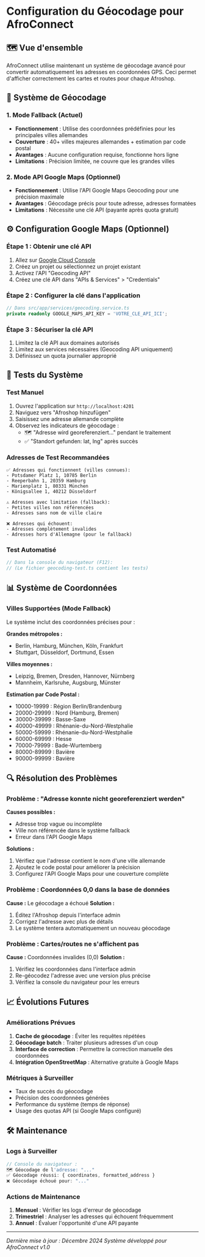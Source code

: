 # Configuration du Géocodage pour AfroConnect

## 🗺️ Vue d'ensemble

AfroConnect utilise maintenant un système de géocodage avancé pour convertir automatiquement les adresses en coordonnées GPS. Ceci permet d'afficher correctement les cartes et routes pour chaque Afroshop.

## 🔧 Système de Géocodage

### 1. Mode Fallback (Actuel)
- **Fonctionnement** : Utilise des coordonnées prédéfinies pour les principales villes allemandes
- **Couverture** : 40+ villes majeures allemandes + estimation par code postal
- **Avantages** : Aucune configuration requise, fonctionne hors ligne
- **Limitations** : Précision limitée, ne couvre que les grandes villes

### 2. Mode API Google Maps (Optionnel)
- **Fonctionnement** : Utilise l'API Google Maps Geocoding pour une précision maximale
- **Avantages** : Géocodage précis pour toute adresse, adresses formatées
- **Limitations** : Nécessite une clé API (payante après quota gratuit)

## ⚙️ Configuration Google Maps (Optionnel)

### Étape 1 : Obtenir une clé API
1. Allez sur [Google Cloud Console](https://console.cloud.google.com/)
2. Créez un projet ou sélectionnez un projet existant
3. Activez l'API "Geocoding API"
4. Créez une clé API dans "APIs & Services" > "Credentials"

### Étape 2 : Configurer la clé dans l'application
```typescript
// Dans src/app/services/geocoding.service.ts
private readonly GOOGLE_MAPS_API_KEY = 'VOTRE_CLE_API_ICI';
```

### Étape 3 : Sécuriser la clé API
1. Limitez la clé API aux domaines autorisés
2. Limitez aux services nécessaires (Geocoding API uniquement)
3. Définissez un quota journalier approprié

## 🧪 Tests du Système

### Test Manuel
1. Ouvrez l'application sur `http://localhost:4201`
2. Naviguez vers "Afroshop hinzufügen" 
3. Saisissez une adresse allemande complète
4. Observez les indicateurs de géocodage :
   - 🗺️ "Adresse wird georeferenziert..." pendant le traitement
   - ✅ "Standort gefunden: lat, lng" après succès

### Adresses de Test Recommandées
```
✅ Adresses qui fonctionnent (villes connues):
- Potsdamer Platz 1, 10785 Berlin
- Reeperbahn 1, 20359 Hamburg  
- Marienplatz 1, 80331 München
- Königsallee 1, 40212 Düsseldorf

⚠️ Adresses avec limitation (fallback):
- Petites villes non référencées
- Adresses sans nom de ville claire

❌ Adresses qui échouent:
- Adresses complètement invalides
- Adresses hors d'Allemagne (pour le fallback)
```

### Test Automatisé
```javascript
// Dans la console du navigateur (F12):
// (Le fichier geocoding-test.ts contient les tests)
```

## 📊 Système de Coordonnées

### Villes Supportées (Mode Fallback)
Le système inclut des coordonnées précises pour :

**Grandes métropoles :**
- Berlin, Hamburg, München, Köln, Frankfurt
- Stuttgart, Düsseldorf, Dortmund, Essen

**Villes moyennes :**
- Leipzig, Bremen, Dresden, Hannover, Nürnberg
- Mannheim, Karlsruhe, Augsburg, Münster

**Estimation par Code Postal :**
- 10000-19999 : Région Berlin/Brandenburg
- 20000-29999 : Nord (Hamburg, Bremen)
- 30000-39999 : Basse-Saxe
- 40000-49999 : Rhénanie-du-Nord-Westphalie
- 50000-59999 : Rhénanie-du-Nord-Westphalie
- 60000-69999 : Hesse
- 70000-79999 : Bade-Wurtemberg
- 80000-89999 : Bavière
- 90000-99999 : Bavière

## 🔍 Résolution des Problèmes

### Problème : "Adresse konnte nicht georeferenziert werden"
**Causes possibles :**
- Adresse trop vague ou incomplète
- Ville non référencée dans le système fallback
- Erreur dans l'API Google Maps

**Solutions :**
1. Vérifiez que l'adresse contient le nom d'une ville allemande
2. Ajoutez le code postal pour améliorer la précision
3. Configurez l'API Google Maps pour une couverture complète

### Problème : Coordonnées 0,0 dans la base de données
**Cause :** Le géocodage a échoué
**Solution :** 
1. Éditez l'Afroshop depuis l'interface admin
2. Corrigez l'adresse avec plus de détails
3. Le système tentera automatiquement un nouveau géocodage

### Problème : Cartes/routes ne s'affichent pas
**Cause :** Coordonnées invalides (0,0)
**Solution :**
1. Vérifiez les coordonnées dans l'interface admin
2. Re-géocodez l'adresse avec une version plus précise
3. Vérifiez la console du navigateur pour les erreurs

## 📈 Évolutions Futures

### Améliorations Prévues
1. **Cache de géocodage** : Éviter les requêtes répétées
2. **Géocodage batch** : Traiter plusieurs adresses d'un coup
3. **Interface de correction** : Permettre la correction manuelle des coordonnées
4. **Intégration OpenStreetMap** : Alternative gratuite à Google Maps

### Métriques à Surveiller
- Taux de succès du géocodage
- Précision des coordonnées générées
- Performance du système (temps de réponse)
- Usage des quotas API (si Google Maps configuré)

## 🛠️ Maintenance

### Logs à Surveiller
```javascript
// Console du navigateur :
🗺️ Géocodage de l'adresse: "..."
✅ Géocodage réussi: { coordinates, formatted_address }
❌ Géocodage échoué pour: "..."
```

### Actions de Maintenance
1. **Mensuel** : Vérifier les logs d'erreur de géocodage
2. **Trimestriel** : Analyser les adresses qui échouent fréquemment
3. **Annuel** : Évaluer l'opportunité d'une API payante

---

*Dernière mise à jour : Décembre 2024*
*Système développé pour AfroConnect v1.0*